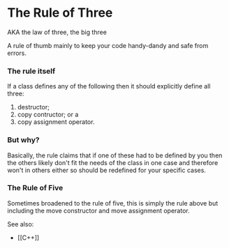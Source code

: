# The Rule of Three

AKA the law of three, the big three

A rule of thumb mainly to keep your code handy-dandy and safe from errors.

### The rule itself
If a class defines any of the following then it should explicitly define all three:
1. destructor;
2. copy contructor; or a
3. copy assignment operator.

### But why?
Basically, the rule claims that if one of these had to be defined by you then the others likely don't fit the needs of the class in one case and therefore won't in others either so should be redefined for your specific cases.

### The Rule of Five
Sometimes broadened to the rule of five, this is simply the rule above but including the move constructor and move assignment operator.

See also:
- [[C++]]